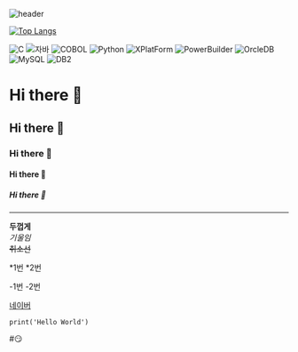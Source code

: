![header](https://capsule-render.vercel.app/api?type=shark&color=auto&height=300&section=header&text=마법의城%20GITHUB&fontSize=90&animation=fadeIn)

[![Top Langs](https://github-readme-stats.vercel.app/api/top-langs/?username=BaekDongYeol&layout=compact)](https://github.com/BaekDongYeol/github-readme-stats)

![C](https://img.shields.io/badge/-C-123456?style=flat-square&logo=C&logoColor=ffffff)
![자바](https://img.shields.io/badge/-자바-123456?style=flat&logo=Java&logoColor=ffffff)
![COBOL](https://img.shields.io/badge/-COBOL-123456?style=flat&logo=COBOL&logoColor=ffffff)
![Python](https://img.shields.io/badge/-Python-123456?style=flat&logo=Python&logoColor=ffffff)
![XPlatForm](https://img.shields.io/badge/-XPlatForm-007396?style=flat&logo=XPlatForm&logoColor=blue)
![PowerBuilder](https://img.shields.io/badge/-PowerBuilder-007396?style=flat&logo=PowerBuilder&logoColor=blue)
![OrcleDB](https://img.shields.io/badge/-OrcleDB-1F305F?style=flat-square&logo=OrcleDB&logoColor=green)
![MySQL](https://img.shields.io/badge/-MySQL-1F305F?style=flat-square&logo=MySQL&logoColor=green)
![DB2](https://img.shields.io/badge/-DB2-1F305F?style=flat-square&logo=DB2&logoColor=green)


# Hi there 👋
## Hi there 👋
### Hi there 👋
#### Hi there 👋
##### Hi there 👋
---
**두껍게**<br>
*기울임*<br>
~~취소선~~

*1번
*2번

-1번
-2번

[네이버](naver.com)

```
print('Hello World')
```
#:smirk:

